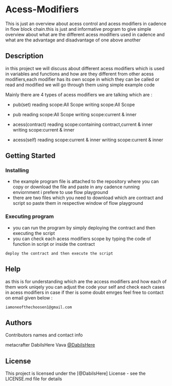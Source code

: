 # Acess-Modifiers

This is just an overview about acess control and acess modifiers in cadence in flow block chain.this is just and informative program to give simple overview about what are the different acess modifiers used in cadence and what are the advantage and disadvantage of one above another

## Description

in this project we will discuss about different acess modifiers which is used in variables and functions and how are they different from other acess modifiers,each modifier has its own scope in which they can be called or read and modified we will go through them using simple example code

Mainly there are 4 types of acess modifiers we are talking
which are :
* pub(set)           reading scope:All Scope                                            writing scope:All Scope

* pub                reading scope:All Scope                                            writing scope:current & inner

* acess(contract)    reading scope:containing contract,current & inner                  writing scope:current & inner

* acess(self)        reading scope:current & inner                                      writing scope:current & inner

## Getting Started

### Installing

* the example program file is attached to the repository where you can copy or download the file and paste in any cadence running enviornment i prefere to use flow playground
* there are two files which you need to download which are contract and script so paste them in respective window of flow playground

### Executing program

* you can run the program by simply deploying the contract and then executing the script
* you can check each acess modifiers scope by typing the code of function in script or inside the contract 
```
deploy the contract and then execute the script
```

## Help

as this is for understanding which are the access modifiers and how each of them work uniqely you can adjust the code your self and check each cases in acess modifiers in case if ther is some doubt emrges feel free to contact on email given below :
```
iamoneofthechoosen1@gmail.com
```

## Authors

Contributors names and contact info

metacrafter
DabiIsHere
Vava
[@DabiIsHere](iamoneofthechoosen1@gmail.com)


## License

This project is licensed under the [@DabiIsHere] License - see the LICENSE.md file for details
